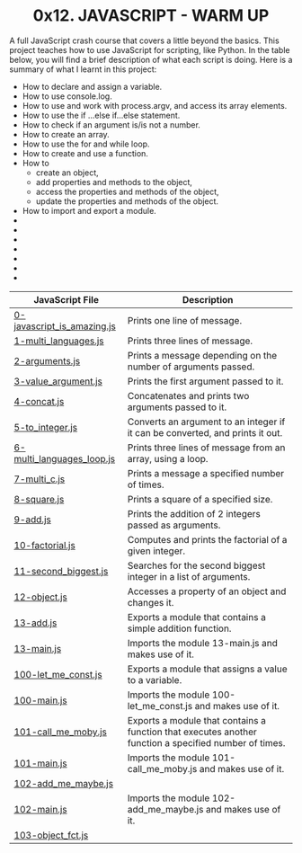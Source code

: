 <h1 align="center"><b>0x12. JAVASCRIPT - WARM UP</b></h1>

A full JavaScript crash course that covers a little beyond the basics. This project teaches how to use JavaScript for scripting, like Python. In the table below, you will find a brief description of what each script is doing. Here is a summary of what I learnt in this project:

<ul>
<li>How to declare and assign a variable.</li>
<li>How to use console.log.</li>
<li>How to use and work with process.argv, and access its array elements.</li>
<li>How to use the if ...else if...else statement.</li>
<li>How to check if an argument is/is not a number.</li>
<li>How to create an array.</li>
<li>How to use the for and while loop.</li>
<li>How to create and use a function.</li>
<li>How to 
<ul>
<li>create an object,</li>
<li>add properties and methods to the object,</li>
<li>access the properties and methods of the object,</li>
<li>update the properties and methods of the object.</li>
</ul></li>
<li>How to import and export a module.</li>
<li></li>
<li></li>
<li></li>
<li></li>
<li></li>
<li></li>
<li></li>
</ul>

|JavaScript File| Description|
|--- |---|
|[0-javascript_is_amazing.js](https://github.com/GM-Samuelstein/alx-higher_level_programming/blob/master/0x12-javascript-warm_up/0-javascript_is_amazing.js)|Prints one line of message.|
|[1-multi_languages.js](https://github.com/GM-Samuelstein/alx-higher_level_programming/blob/master/0x12-javascript-warm_up/1-multi_languages.js)|Prints three lines of message.|
|[2-arguments.js](https://github.com/GM-Samuelstein/alx-higher_level_programming/blob/master/0x12-javascript-warm_up/2-arguments.js)|Prints a message depending on the number of arguments passed.|
|[3-value_argument.js](https://github.com/GM-Samuelstein/alx-higher_level_programming/blob/master/0x12-javascript-warm_up/3-value_argument.js)|Prints the first argument passed to it.|
|[4-concat.js](https://github.com/GM-Samuelstein/alx-higher_level_programming/blob/master/0x12-javascript-warm_up/4-concat.js)|Concatenates and prints two arguments passed to it.|
|[5-to_integer.js](https://github.com/GM-Samuelstein/alx-higher_level_programming/blob/master/0x12-javascript-warm_up/5-to_integer.js)|Converts an argument to an integer if it can be converted, and prints it out.|
|[6-multi_languages_loop.js](https://github.com/GM-Samuelstein/alx-higher_level_programming/blob/master/0x12-javascript-warm_up/6-multi_languages_loop.js)|Prints three lines of message from an array, using a loop.|
|[7-multi_c.js](https://github.com/GM-Samuelstein/alx-higher_level_programming/blob/master/0x12-javascript-warm_up/7-multi_c.js)|Prints a message a specified number of times.|
|[8-square.js](https://github.com/GM-Samuelstein/alx-higher_level_programming/blob/master/0x12-javascript-warm_up/8-square.js)|Prints a square of a specified size.|
|[9-add.js](https://github.com/GM-Samuelstein/alx-higher_level_programming/blob/master/0x12-javascript-warm_up/9-add.js)|Prints the addition of 2 integers passed as arguments.|
|[10-factorial.js](https://github.com/GM-Samuelstein/alx-higher_level_programming/blob/master/0x12-javascript-warm_up/10-factorial.js)|Computes and prints the factorial of a given integer.|
|[11-second_biggest.js](https://github.com/GM-Samuelstein/alx-higher_level_programming/blob/master/0x12-javascript-warm_up/11-second_biggest.js)|Searches for the second biggest integer in a list of arguments.|
|[12-object.js](https://github.com/GM-Samuelstein/alx-higher_level_programming/blob/master/0x12-javascript-warm_up/12-object.js)|Accesses a property of an object and changes it.|
|[13-add.js](https://github.com/GM-Samuelstein/alx-higher_level_programming/blob/master/0x12-javascript-warm_up/13-add.js)|Exports a module that contains a simple addition function.|
|[13-main.js](https://github.com/GM-Samuelstein/alx-higher_level_programming/blob/master/0x12-javascript-warm_up/13-main.js)|Imports the module 13-main.js and makes use of it.|
|[100-let_me_const.js](https://github.com/GM-Samuelstein/alx-higher_level_programming/blob/master/0x12-javascript-warm_up/100-let_me_const.js)|Exports a module that assigns a value to a variable.|
|[100-main.js](https://github.com/GM-Samuelstein/alx-higher_level_programming/blob/master/0x12-javascript-warm_up/100-main.js)|Imports the module 100-let_me_const.js and makes use of it.|
|[101-call_me_moby.js](https://github.com/GM-Samuelstein/alx-higher_level_programming/blob/master/0x12-javascript-warm_up/101-call_me_moby.js)|Exports a module that contains a function that executes another function a specified number of times.|
|[101-main.js](https://github.com/GM-Samuelstein/alx-higher_level_programming/blob/master/0x12-javascript-warm_up/101-main.js)|Imports the module 101-call_me_moby.js and makes use of it.|
|[102-add_me_maybe.js](https://github.com/GM-Samuelstein/alx-higher_level_programming/blob/master/0x12-javascript-warm_up/102-add_me_maybe.js)||
|[102-main.js](https://github.com/GM-Samuelstein/alx-higher_level_programming/blob/master/0x12-javascript-warm_up/102-main.js)|Imports the module 102-add_me_maybe.js and makes use of it.|
|[103-object_fct.js](https://github.com/GM-Samuelstein/alx-higher_level_programming/blob/master/0x12-javascript-warm_up/103-object_fct.js)||
